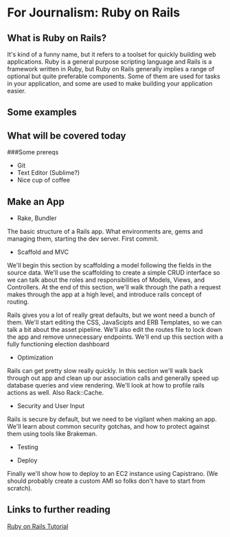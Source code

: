 For Journalism: Ruby on Rails
================

What is Ruby on Rails?
----------------------

It's kind of a funny name, but it refers to a toolset for quickly building web applications. Ruby is a general purpose scripting language and Rails is a framework written in Ruby, but Ruby on Rails generally implies a range of optional but quite preferable components. Some of them are used for tasks in your application, and some are used to make building your application easier. 


Some examples
-------------


What will be covered today
--------------------------

###Some prereqs 
 
+  Git
+  Text Editor (Sublime?)
+  Nice cup of coffee


Make an App
-----------

+ Rake, Bundler

The basic structure of a Rails app. What environments are, gems and managing them, starting the dev server. First commit.

+ Scaffold and MVC

We'll begin this section by scaffolding a model following the fields in the source data. We'll use the scaffolding to create a simple CRUD interface so we can talk about the roles and responsibilities of Models, Views, and Controllers. At the end of this section, we'll walk through the path a request makes through the app at a high level, and introduce rails concept of routing.


Rails gives you a lot of really great defaults, but we wont need a bunch of them. We'll start editing the CSS, JavaScipts and ERB Templates, so we can talk a bit about the asset pipeline. We'll also edit the routes file to lock down the app and remove unnecessary endpoints. We'll end up this section with a fully functioning election dashboard

+ Optimization
 
Rails can get pretty slow really quickly. In this section we'll walk back through out app and clean up our association calls and generally speed up database queries and view rendering. We'll look at how to profile rails actions as well. Also Rack::Cache.

+ Security and User Input
 
Rails is secure by default, but we need to be vigilant when making an app. We'll learn about common security gotchas, and how to protect against them using tools like Brakeman.

+ Testing 

+ Deploy

Finally we'll show how to deploy to an EC2 instance using Capistrano. (We should probably create a custom AMI so folks don't have to start from scratch).


Links to further reading
------------------------

[Ruby on Rails Tutorial](http://www.railstutorial.org/book)
